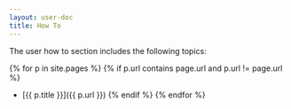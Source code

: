 ```yaml
---
layout: user-doc
title: How To
---
```


The user how to section includes the following topics:

{% for p in site.pages %}
{% if p.url contains page.url and p.url != page.url %}
- [{{ p.title }}]({{ p.url }})
{% endif %}
{% endfor %}